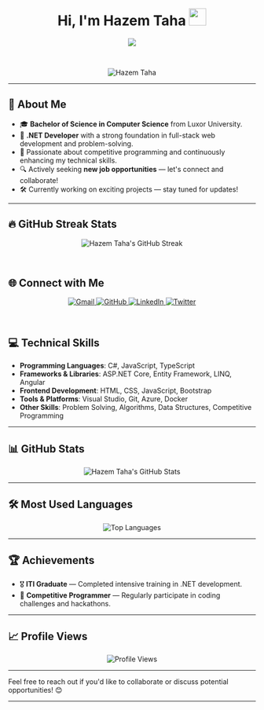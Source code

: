 <h1 align="center">Hi, I'm Hazem Taha <img src="https://media.giphy.com/media/hvRJCLFzcasrR4ia7z/giphy.gif" width="35"></h1>

<p align="center">
  <a href="https://github.com/DenverCoder1/readme-typing-svg">
    <img src="https://readme-typing-svg.herokuapp.com?lines=Computer+Science+Graduate;Full-Stack+.NET+Developer;Problem+Solver;Always+Learning+New+Things&center=true&width=500&height=50">
  </a>
</p>

<br>

<p align="center"> 
  <img src="https://komarev.com/ghpvc/?username=hazemtaahaa&label=Profile%20views&color=0e75b6&style=flat" alt="Hazem Taha" /> 
</p>

---

## 🚀 About Me

- 🎓 **Bachelor of Science in Computer Science** from Luxor University.
- 💼 **.NET Developer** with a strong foundation in full-stack web development and problem-solving.
- 🌱 Passionate about competitive programming and continuously enhancing my technical skills.
- 🔍 Actively seeking **new job opportunities** — let's connect and collaborate!
- 🛠️ Currently working on exciting projects — stay tuned for updates!

---

## 🔥 GitHub Streak Stats

<p align="center">
  <img src="https://streak-stats.demolab.com?user=hazemtaahaa&theme=algolia" alt="Hazem Taha's GitHub Streak" />
</p>

<br>

## 🌐 Connect with Me

<p align="center">
  <a href="mailto:hazemtahabasher@gmail.com">
    <img src="https://img.shields.io/badge/Gmail-EA4335?style=for-the-badge&logo=gmail&logoColor=white" alt="Gmail">
  </a>
  <a href="https://github.com/hazemtaahaa">
    <img src="https://img.shields.io/badge/GitHub-181717?style=for-the-badge&logo=github&logoColor=white" alt="GitHub">
  </a>
  <a href="https://www.linkedin.com/in/hazem-taha-me/">
    <img src="https://img.shields.io/badge/LinkedIn-0A66C2?style=for-the-badge&logo=linkedin&logoColor=white" alt="LinkedIn">
  </a>
  <a href="https://twitter.com/yourprofile">
    <img src="https://img.shields.io/badge/Twitter-1DA1F2?style=for-the-badge&logo=twitter&logoColor=white" alt="Twitter">
  </a>
</p>

<br>

## 💻 Technical Skills

- **Programming Languages**: C#, JavaScript, TypeScript
- **Frameworks & Libraries**: ASP.NET Core, Entity Framework, LINQ, Angular
- **Frontend Development**: HTML, CSS, JavaScript, Bootstrap
- **Tools & Platforms**: Visual Studio, Git, Azure, Docker
- **Other Skills**: Problem Solving, Algorithms, Data Structures, Competitive Programming

---

## 📊 GitHub Stats

<p align="center">
  <img src="https://github-readme-stats.vercel.app/api?username=hazemtaahaa&show_icons=true&theme=radical" alt="Hazem Taha's GitHub Stats" />
</p>

---

## 🛠️ Most Used Languages

<p align="center">
  <img src="https://github-readme-stats.vercel.app/api/top-langs/?username=hazemtaahaa&layout=compact&theme=radical&hide=html,css&langs_count=6" alt="Top Languages" />
</p>

---

## 🏆 Achievements

- 🎖️ **ITI Graduate** — Completed intensive training in .NET development.
- 🏅 **Competitive Programmer** — Regularly participate in coding challenges and hackathons.

---

## 📈 Profile Views

<p align="center">
  <img src="https://profile-counter.glitch.me/hazemtaahaa/count.svg" alt="Profile Views" />
</p>

---

Feel free to reach out if you'd like to collaborate or discuss potential opportunities! 😊

---
